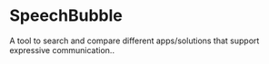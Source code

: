 # SpeechBubble

A tool to search and compare different apps/solutions that support expressive communication..


